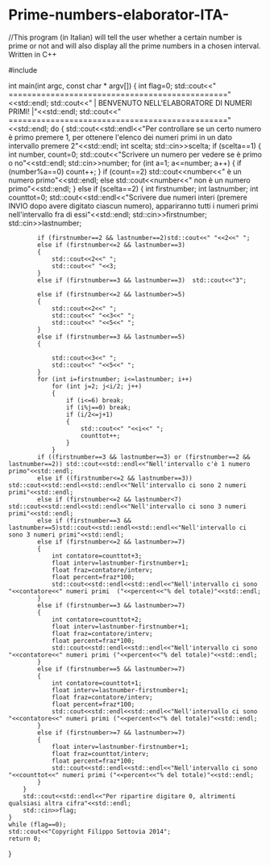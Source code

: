Prime-numbers-elaborator-ITA-
=============================

//This program (in Italian) will tell the user whether a certain number is prime or not and will also display all the prime numbers in a chosen interval. Written in C++

#include <iostream>


int main(int argc, const char * argv[]) {
    int flag=0;
    std::cout<<"      ==============================================="<<std::endl;
    std::cout<<"      | BENVENUTO NELL'ELABORATORE DI NUMERI PRIMI! |"<<std::endl;
    std::cout<<"      ==============================================="<<std::endl;
    do
    {
        std::cout<<std::endl<<"Per controllare se un certo numero è primo premere 1, per ottenere l'elenco dei numeri primi in un dato intervallo premere 2"<<std::endl;
        int scelta;
        std::cin>>scelta;
        if (scelta==1)
        {
            int number, count=0;
            std::cout<<"Scrivere un numero per vedere se è primo o no"<<std::endl;
            std::cin>>number;
            for (int a=1; a<=number; a++)
            {
                if (number%a==0) count++;
            }
            if (count==2) std::cout<<number<<" è un numero primo"<<std::endl;
            else std::cout<<number<<" non è un numero primo"<<std::endl;
        }
        else if (scelta==2)
        {
            int firstnumber;
            int lastnumber;
            int counttot=0;
            std::cout<<std::endl<<"Scrivere due numeri interi (premere INVIO dopo avere digitato ciascun numero), appariranno tutti i numeri primi nell'intervallo fra di essi"<<std::endl;
            std::cin>>firstnumber;
            std::cin>>lastnumber;
            
            if (firstnumber==2 && lastnumber==2)std::cout<<" "<<2<<" ";
            else if (firstnumber<=2 && lastnumber==3)
            {
                std::cout<<2<<" ";
                std::cout<<" "<<3;
            }
            else if (firstnumber==3 && lastnumber==3)  std::cout<<"3";
            
            else if (firstnumber<=2 && lastnumber>=5)
            {
                std::cout<<2<<" ";
                std::cout<<" "<<3<<" ";
                std::cout<<" "<<5<<" ";
            }
            else if (firstnumber==3 && lastnumber==5)
            {
                
                std::cout<<3<<" ";
                std::cout<<" "<<5<<" ";
            }
            for (int i=firstnumber; i<=lastnumber; i++)
                for (int j=2; j<i/2; j++)
                {
                    if (i<=6) break;
                    if (i%j==0) break;
                    if (i/2<=j+1)
                    {
                        std::cout<<" "<<i<<" ";
                        counttot++;
                    }
                }
            if ((firstnumber==3 && lastnumber==3) or (firstnumber==2 && lastnumber==2)) std::cout<<std::endl<<"Nell'intervallo c'è 1 numero primo"<<std::endl;
            else if ((firstnumber<=2 && lastnumber==3)) std::cout<<std::endl<<std::endl<<"Nell'intervallo ci sono 2 numeri primi"<<std::endl;
            else if (firstnumber<=2 && lastnumber<7) std::cout<<std::endl<<std::endl<<"Nell'intervallo ci sono 3 numeri primi"<<std::endl;
            else if (firstnumber==3 && lastnumber==5)std::cout<<std::endl<<std::endl<<"Nell'intervallo ci sono 3 numeri primi"<<std::endl;
            else if (firstnumber<=2 && lastnumber>=7)
            {
                int contatore=counttot+3;
                float interv=lastnumber-firstnumber+1;
                float fraz=contatore/interv;
                float percent=fraz*100;
                std::cout<<std::endl<<std::endl<<"Nell'intervallo ci sono "<<contatore<<" numeri primi  ("<<percent<<"% del totale)"<<std::endl;
            }
            else if (firstnumber==3 && lastnumber>=7)
            {
                int contatore=counttot+2;
                float interv=lastnumber-firstnumber+1;
                float fraz=contatore/interv;
                float percent=fraz*100;
                std::cout<<std::endl<<std::endl<<"Nell'intervallo ci sono "<<contatore<<" numeri primi ("<<percent<<"% del totale)"<<std::endl;
            }
            else if (firstnumber==5 && lastnumber>=7)
            {
                int contatore=counttot+1;
                float interv=lastnumber-firstnumber+1;
                float fraz=contatore/interv;
                float percent=fraz*100;
                std::cout<<std::endl<<std::endl<<"Nell'intervallo ci sono "<<contatore<<" numeri primi ("<<percent<<"% del totale)"<<std::endl;
            }
            else if (firstnumber>=7 && lastnumber>=7)
            {
                float interv=lastnumber-firstnumber+1;
                float fraz=counttot/interv;
                float percent=fraz*100;
                std::cout<<std::endl<<std::endl<<"Nell'intervallo ci sono "<<counttot<<" numeri primi ("<<percent<<"% del totale)"<<std::endl;
            }
        }
        std::cout<<std::endl<<"Per ripartire digitare 0, altrimenti qualsiasi altra cifra"<<std::endl;
        std::cin>>flag;
    }
    while (flag==0);
    std::cout<<"Copyright Filippo Sottovia 2014";
    return 0;
}
